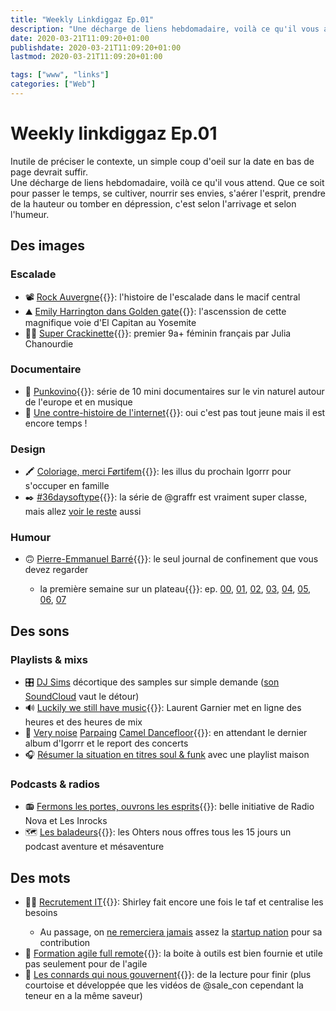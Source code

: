 ```yaml
---
title: "Weekly Linkdiggaz Ep.01"
description: "Une décharge de liens hebdomadaire, voilà ce qu'il vous attend. Que ce soit pour passer le temps, se cultiver, nourrir ses envies, s'aérer l'esprit, prendre de la hauteur ou tomber en dépression, c'est selon l'arrivage et selon l'humeur."
date: 2020-03-21T11:09:20+01:00
publishdate: 2020-03-21T11:09:20+01:00
lastmod: 2020-03-21T11:09:20+01:00

tags: ["www", "links"]
categories: ["Web"]
---
```


# Weekly linkdiggaz Ep.01

Inutile de préciser le contexte, un simple coup d'oeil sur la date en bas de page devrait suffir.  
Une décharge de liens hebdomadaire, voilà ce qu'il vous attend. Que ce soit pour passer le temps, se cultiver, nourrir ses envies, s'aérer l'esprit, prendre de la hauteur ou tomber en dépression, c'est selon l'arrivage et selon l'humeur.

## Des images

### Escalade

- 📽️ [Rock Auvergne](https://vimeo.com/336043326){{<nbsp>}}: l'histoire de l'escalade dans le macif central
- ⛰️ [Emily Harrington dans Golden gate](https://www.youtube.com/watch?v=ccPYyF-plQY&feature=youtu.be&sf119533053=1){{<nbsp>}}: l'ascenssion de cette magnifique voie d'El Capitan au Yosemite
- 🧗‍♀️ [Super Crackinette](https://www.instagram.com/p/B944QjrpnT8/){{<nbsp>}}: premier 9a+ féminin français par Julia Chanourdie

### Documentaire

- 🍷 [Punkovino](https://www.arte.tv/fr/videos/RC-017612/punkovino/){{<nbsp>}}: série de 10 mini documentaires sur le vin naturel autour de l'europe et en musique
- 👾 [Une contre-histoire de l'internet](https://boutique.arte.tv/detail/contre_histoire_internet){{<nbsp>}}: oui c'est pas tout jeune mais il est encore temps !

### Design

- 🖍️ [Coloriage, merci Førtifem](https://twitter.com/Fortifem/status/1241011793939648512){{<nbsp>}}: les illus du prochain Igorrr pour s'occuper en famille
- ✒️ [#36daysoftype](https://www.instagram.com/graffr/){{<nbsp>}}: la série de @graffr est vraiment super classe, mais allez [voir le reste](https://www.instagram.com/explore/tags/36daysoftype/) aussi

### Humour

- 🙃 [Pierre-Emmanuel Barré](https://twitter.com/sale_con){{<nbsp>}}: le seul journal de confinement que vous devez regarder
  - la première semaine sur un plateau{{<nbsp>}}:  ep. [00](https://twitter.com/Sale_Con/status/1238527213630361600?s=20), [01](https://twitter.com/Sale_Con/status/1238857895300775944?s=20), [02](https://twitter.com/Sale_Con/status/1239167374185594883?s=20), [03](https://twitter.com/Sale_Con/status/1239553755080790017?s=20), [04](https://twitter.com/Sale_Con/status/1239932388261666820?s=20), [05](https://twitter.com/Sale_Con/status/1240307777836388360?s=20), [06](https://twitter.com/Sale_Con/status/1240641645823041537?s=20), [07](https://twitter.com/Sale_Con/status/1241031588596592645?s=20)

## Des sons

### Playlists & mixs

- 🎛️ [DJ Sims](https://twitter.com/sims_samples/status/1238819195904823298) décortique des samples sur simple demande ([son SoundCloud](https://soundcloud.com/now-futur) vaut le détour)
- 🔊 [Luckily we still have music](https://soundcloud.com/laurent-garnier/sets/lg-contact-tokyo-7-hour-set){{<nbsp>}}: Laurent Garnier met en ligne des heures et des heures de mix
- 📯 [Very noise](https://www.youtube.com/watch?v=Osqf4oIK0E8) [Parpaing](https://www.youtube.com/watch?v=urU5JS4Eb-k) [Camel Dancefloor](https://www.youtube.com/watch?v=tZ3KObtDaGw){{<nbsp>}}: en attendant le dernier album d'Igorrr et le report des concerts
- 🎧 [Résumer la situation en titres soul & funk](https://open.spotify.com/playlist/3K9OFhhZ2j4lpQPUGxt4fg?si=IxoHOx6XQ8iv_SVBsOklwQ) avec une playlist maison

### Podcasts & radios

- 📻 [Fermons les portes, ouvrons les esprits](https://www.nova.fr/reste-ouvert){{<nbsp>}}: belle initiative de Radio Nova et Les Inrocks
- 🗺️ [Les baladeurs](https://www.lesothers.com/podcast-les-baladeurs){{<nbsp>}}: les Ohters nous offres tous les 15 jours un podcast aventure et mésaventure

## Des mots

- 👨‍💻 [Recrutement IT](https://twitter.com/shirleyalmosni/status/1241296911862321154){{<nbsp>}}: Shirley fait encore une fois le taf et centralise les besoins
  - Au passage, on [ne remerciera jamais](https://twitter.com/shirleyalmosni/status/1241107099884584965) assez la [startup nation](https://twitter.com/shirleyalmosni/status/1240569333140590592) pour sa contribution
- 🧰 [Formation agile full remote](https://nrichand.github.io/remote-agile-training/){{<nbsp>}}: la boite à outils est bien fournie et utile pas seulement pour de l'agile
- 📰 [Les connards qui nous gouvernent](https://blog.mondediplo.net/les-connards-qui-nous-gouvernent){{<nbsp>}}: de la lecture pour finir (plus courtoise et développée que les vidéos de @sale_con cependant la teneur en a la même saveur)
